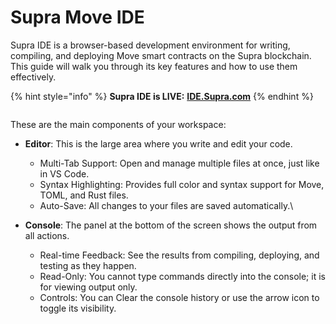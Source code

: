 # Supra Move IDE

Supra IDE is a browser-based development environment for writing, compiling, and deploying Move smart contracts on the Supra blockchain. This guide will walk you through its key features and how to use them effectively.

{% hint style="info" %}
**Supra IDE is LIVE:** [**IDE.Supra.com**](https://ide.supra.com/)
{% endhint %}

<figure><img src="https://netalabs.gitbook.io/supra-ide/~gitbook/image?url=https%3A%2F%2F35708095-files.gitbook.io%2F%7E%2Ffiles%2Fv0%2Fb%2Fgitbook-x-prod.appspot.com%2Fo%2Fspaces%252F15820uscdCPp0r6HSsUZ%252Fuploads%252FemUVhpIKBOqr2iiR627J%252Fimage.png%3Falt%3Dmedia%26token%3D15e2c553-0ab6-45ef-89e0-de5e1d2f2224&#x26;width=768&#x26;dpr=4&#x26;quality=100&#x26;sign=ace0b2bd&#x26;sv=2" alt=""><figcaption></figcaption></figure>

These are the main components of your workspace:

* **Editor**: This is the large area where you write and edit your code.
  * Multi-Tab Support: Open and manage multiple files at once, just like in VS Code.
  * Syntax Highlighting: Provides full color and syntax support for Move, TOML, and Rust files.
  * Auto-Save: All changes to your files are saved automatically.\

* **Console**: The panel at the bottom of the screen shows the output from all actions.
  * Real-time Feedback: See the results from compiling, deploying, and testing as they happen.
  * Read-Only: You cannot type commands directly into the console; it is for viewing output only.
  * Controls: You can Clear the console history or use the arrow icon to toggle its visibility.
